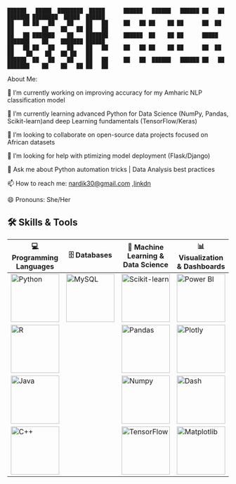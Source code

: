 
       
    
    ██████   █████  ████████  █████      ██████   ██████   ██████ ██   ██ ███████ ████████  █████  ██████  
    ██   ██ ██   ██    ██    ██   ██     ██   ██ ██    ██ ██      ██  ██  ██         ██    ██   ██ ██   ██ 
    ██   ██ ███████    ██    ███████     ██████  ██    ██ ██      █████   ███████    ██    ███████ ██████  
    ██   ██ ██   ██    ██    ██   ██     ██   ██ ██    ██ ██      ██  ██       ██    ██    ██   ██ ██   ██ 
    ██████  ██   ██    ██    ██   ██     ██   ██  ██████   ██████ ██   ██ ███████    ██    ██   ██ ██   ██ 
                                                                                                           
                                                                                                           
                              
                                                
                               

About Me:

 🔭 I’m currently working on improving accuracy for my Amharic NLP classification model  
 
 🌱 I’m currently learning advanced Python for Data Science (NumPy, Pandas, Scikit-learn)and deep Learning fundamentals (TensorFlow/Keras)
 
 👯 I’m looking to collaborate on open-source data projects focused on African datasets 
 
 🤔 I’m looking for help with ptimizing model deployment (Flask/Django) 
 
💬 Ask me about  Python automation tricks | Data Analysis best practices

📫 How to reach me: nardik30@gmail.com  ,[linkdn](https://www.linkedin.com/in/nardos-molla-84979636b/)

😄 Pronouns: She/Her 

## 🛠️ Skills & Tools

| 💻 Programming Languages | 🗄️ Databases | 🤖 Machine Learning & Data Science | 📊 Visualization & Dashboards | ⚙️ Tools & Others |
|--------------------------|--------------|-----------------------------------|-------------------------------|-------------------|
| <img src="https://img.shields.io/badge/Python-3776AB?style=for-the-badge&logo=python&logoColor=white" alt="Python" width="110"/> | <img src="https://img.shields.io/badge/MySQL-4479A1?style=for-the-badge&logo=mysql&logoColor=white" alt="MySQL" width="110"/> | <img src="https://img.shields.io/badge/Scikit--Learn-F7931E?style=for-the-badge&logo=scikit-learn&logoColor=white" alt="Scikit-learn" width="110"/> | <img src="https://img.shields.io/badge/PowerBI-F2C811?style=for-the-badge&logo=powerbi&logoColor=black" alt="Power BI" width="110"/> | <img src="https://img.shields.io/badge/Jupyter-F37626?style=for-the-badge&logo=jupyter&logoColor=white" alt="Jupyter" width="110"/> |
| <img src="https://img.shields.io/badge/R-276DC3?style=for-the-badge&logo=r&logoColor=white" alt="R" width="110"/> |              | <img src="https://img.shields.io/badge/Pandas-150458?style=for-the-badge&logo=pandas&logoColor=white" alt="Pandas" width="110"/> | <img src="https://img.shields.io/badge/Plotly-3F4F75?style=for-the-badge&logo=plotly&logoColor=white" alt="Plotly" width="110"/> | <img src="https://img.shields.io/badge/GitHub-181717?style=for-the-badge&logo=github&logoColor=white" alt="GitHub" width="110"/> |
| <img src="https://img.shields.io/badge/Java-007396?style=for-the-badge&logo=java&logoColor=white" alt="Java" width="110"/> |              | <img src="https://img.shields.io/badge/Numpy-013243?style=for-the-badge&logo=numpy&logoColor=white" alt="Numpy" width="110"/> | <img src="https://img.shields.io/badge/Dash-00A3E0?style=for-the-badge&logo=plotly&logoColor=white" alt="Dash" width="110"/> | <img src="https://img.shields.io/badge/VSCode-007ACC?style=for-the-badge&logo=visual%20studio%20code&logoColor=white" alt="VS Code" width="110"/> |
| <img src="https://img.shields.io/badge/C++-00599C?style=for-the-badge&logo=c%2B%2B&logoColor=white" alt="C++" width="110"/> |              | <img src="https://img.shields.io/badge/TensorFlow-FF6F00?style=for-the-badge&logo=tensorflow&logoColor=white" alt="TensorFlow" width="110"/> | <img src="https://img.shields.io/badge/Matplotlib-11557C?style=for-the-badge&logo=matplotlib&logoColor=white" alt="Matplotlib" width="110"/> |                   |

